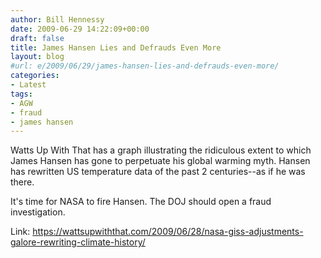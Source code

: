 ```yaml
---
author: Bill Hennessy
date: 2009-06-29 14:22:09+00:00
draft: false
title: James Hansen Lies and Defrauds Even More
layout: blog
#url: e/2009/06/29/james-hansen-lies-and-defrauds-even-more/
categories:
- Latest
tags:
- AGW
- fraud
- james hansen
---
```


Watts Up With That has a graph illustrating the ridiculous extent to which James Hansen has gone to perpetuate his global warming myth.  Hansen has rewritten US temperature data of the past 2 centuries--as if he was there.

It's time for NASA to fire Hansen.  The DOJ should open a fraud investigation. 

Link: https://wattsupwiththat.com/2009/06/28/nasa-giss-adjustments-galore-rewriting-climate-history/
